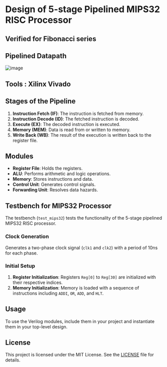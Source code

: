 # Design of 5-stage Pipelined MIPS32 RISC Processor 
## Verified for Fibonacci series
## Pipelined Datapath
![image](https://github.com/user-attachments/assets/6bcc50d2-b16f-4025-8f28-02a7c1447673)

## Tools : Xilinx Vivado
## Stages of the Pipeline

1. **Instruction Fetch (IF)**: The instruction is fetched from memory.
2. **Instruction Decode (ID)**: The fetched instruction is decoded.
3. **Execute (EX)**: The decoded instruction is executed.
4. **Memory (MEM)**: Data is read from or written to memory.
5. **Write Back (WB)**: The result of the execution is written back to the register file.

## Modules

- **Register File**: Holds the registers.
- **ALU**: Performs arithmetic and logic operations.
- **Memory**: Stores instructions and data.
- **Control Unit**: Generates control signals.
- **Forwarding Unit**: Resolves data hazards.

## Testbench for MIPS32 Processor

The testbench (`test_mips32`) tests the functionality of the 5-stage pipelined MIPS32 RISC processor.

### Clock Generation

Generates a two-phase clock signal (`clk1` and `clk2`) with a period of 10ns for each phase.

### Initial Setup

1. **Register Initialization**: Registers `Reg[0]` to `Reg[30]` are initialized with their respective indices.
2. **Memory Initialization**: Memory is loaded with a sequence of instructions including `ADDI`, `OR`, `ADD`, and `HLT`.

## Usage

To use the Verilog modules, include them in your project and instantiate them in your top-level design.

## License
This project is licensed under the MIT License. See the [LICENSE](LICENSE) file for details.
